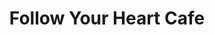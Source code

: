 ---
title: "Follow Your Heart Cafe"
url: /los-angeles/follow-your-heart-cafe/
shop: Lebensmittel
---